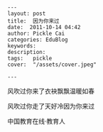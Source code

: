 
    ---
    layout: post  
    title:  因为你来过  
    date:  2011-10-14 04:42  
    author: Pickle Cai  
    categories: EduBlog  
    keywords: 
    description:   
    tags:	pickle   
    cover:  "/assets/cover.jpeg"  

    ---  
    
风吹过你来了衣袂飘飘温暖如春

风吹过你走了天好冷因为你来过

				

		    
 中国教育在线·教育人

